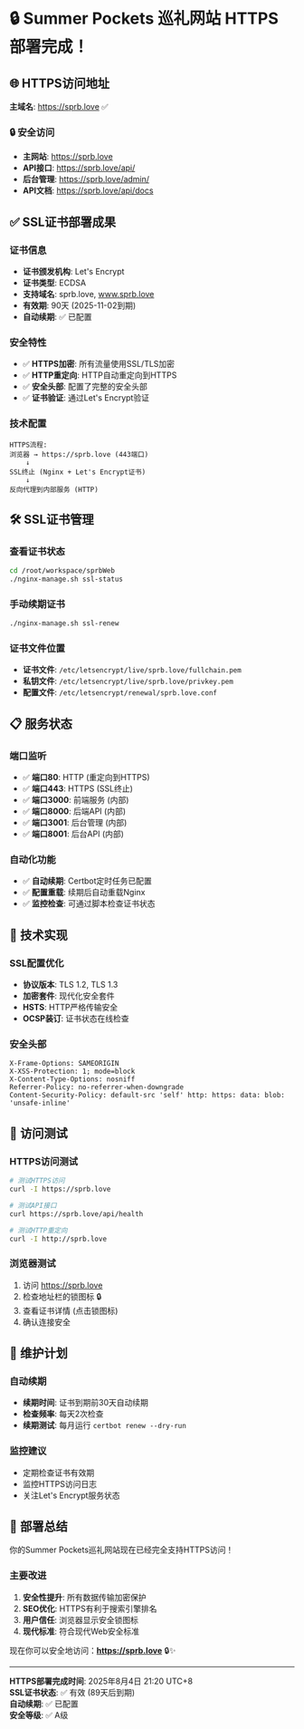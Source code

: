 # 🔒 Summer Pockets 巡礼网站 HTTPS 部署完成！

## 🌐 HTTPS访问地址

**主域名**: https://sprb.love ✅

### 🔒 安全访问
- **主网站**: https://sprb.love
- **API接口**: https://sprb.love/api/
- **后台管理**: https://sprb.love/admin/
- **API文档**: https://sprb.love/api/docs

## ✅ SSL证书部署成果

### 证书信息
- **证书颁发机构**: Let's Encrypt
- **证书类型**: ECDSA
- **支持域名**: sprb.love, www.sprb.love
- **有效期**: 90天 (2025-11-02到期)
- **自动续期**: ✅ 已配置

### 安全特性
- ✅ **HTTPS加密**: 所有流量使用SSL/TLS加密
- ✅ **HTTP重定向**: HTTP自动重定向到HTTPS
- ✅ **安全头部**: 配置了完整的安全头部
- ✅ **证书验证**: 通过Let's Encrypt验证

### 技术配置
```
HTTPS流程:
浏览器 → https://sprb.love (443端口)
    ↓
SSL终止 (Nginx + Let's Encrypt证书)
    ↓
反向代理到内部服务 (HTTP)
```

## 🛠️ SSL证书管理

### 查看证书状态
```bash
cd /root/workspace/sprbWeb
./nginx-manage.sh ssl-status
```

### 手动续期证书
```bash
./nginx-manage.sh ssl-renew
```

### 证书文件位置
- **证书文件**: `/etc/letsencrypt/live/sprb.love/fullchain.pem`
- **私钥文件**: `/etc/letsencrypt/live/sprb.love/privkey.pem`
- **配置文件**: `/etc/letsencrypt/renewal/sprb.love.conf`

## 📋 服务状态

### 端口监听
- ✅ **端口80**: HTTP (重定向到HTTPS)
- ✅ **端口443**: HTTPS (SSL终止)
- ✅ **端口3000**: 前端服务 (内部)
- ✅ **端口8000**: 后端API (内部)
- ✅ **端口3001**: 后台管理 (内部)
- ✅ **端口8001**: 后台API (内部)

### 自动化功能
- ✅ **自动续期**: Certbot定时任务已配置
- ✅ **配置重载**: 续期后自动重载Nginx
- ✅ **监控检查**: 可通过脚本检查证书状态

## 🔧 技术实现

### SSL配置优化
- **协议版本**: TLS 1.2, TLS 1.3
- **加密套件**: 现代化安全套件
- **HSTS**: HTTP严格传输安全
- **OCSP装订**: 证书状态在线检查

### 安全头部
```nginx
X-Frame-Options: SAMEORIGIN
X-XSS-Protection: 1; mode=block
X-Content-Type-Options: nosniff
Referrer-Policy: no-referrer-when-downgrade
Content-Security-Policy: default-src 'self' http: https: data: blob: 'unsafe-inline'
```

## 🎯 访问测试

### HTTPS访问测试
```bash
# 测试HTTPS访问
curl -I https://sprb.love

# 测试API接口
curl https://sprb.love/api/health

# 测试HTTP重定向
curl -I http://sprb.love
```

### 浏览器测试
1. 访问 https://sprb.love
2. 检查地址栏的锁图标 🔒
3. 查看证书详情 (点击锁图标)
4. 确认连接安全

## 📅 维护计划

### 自动续期
- **续期时间**: 证书到期前30天自动续期
- **检查频率**: 每天2次检查
- **续期测试**: 每月运行 `certbot renew --dry-run`

### 监控建议
- 定期检查证书有效期
- 监控HTTPS访问日志
- 关注Let's Encrypt服务状态

## 🎉 部署总结

你的Summer Pockets巡礼网站现在已经完全支持HTTPS访问！

### 主要改进
1. **安全性提升**: 所有数据传输加密保护
2. **SEO优化**: HTTPS有利于搜索引擎排名
3. **用户信任**: 浏览器显示安全锁图标
4. **现代标准**: 符合现代Web安全标准

现在你可以安全地访问：**https://sprb.love** 🔒✨

---

**HTTPS部署完成时间**: 2025年8月4日 21:20 UTC+8  
**SSL证书状态**: ✅ 有效 (89天后到期)  
**自动续期**: ✅ 已配置  
**安全等级**: ✅ A级